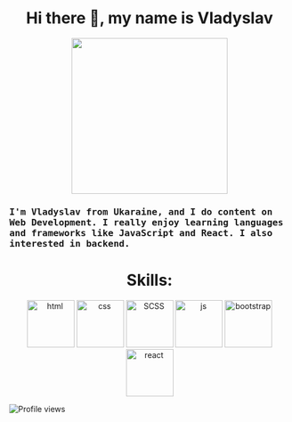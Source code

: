 <h1 align="center"> Hi there 👋, my name is Vladyslav</h1>
<p align="center">
  <img src="https://media.giphy.com/media/GnTHlXYp08VDJllWj7/giphy.gif" width=280>
</p>
 
<h3>  
<samp>
I'm Vladyslav from Ukaraine, and I do content on Web Development. I really enjoy learning languages and frameworks like JavaScript and React. I also interested in backend.
</samp>
</h3>
<h1 align="center">Skills:</h1>

<p align="center">
<img alt="html" width="85px" src="https://www.flaticon.com/svg/vstatic/svg/919/919827.svg?token=exp=1610408430~hmac=a876f72d31384e862ada4bb16a44d51b"/>
<img alt="css" width="85px" src="https://www.flaticon.com/svg/vstatic/svg/919/919826.svg?token=exp=1610408628~hmac=f40e52e428ae8e1126e219552e24270f"/>
<img alt="SCSS" width="85px" src="https://www.flaticon.com/svg/vstatic/svg/919/919831.svg?token=exp=1610409081~hmac=63d256274245646e4b44366f406b2278"/>
<img alt="js" width="85px" src="https://www.flaticon.com/svg/vstatic/svg/919/919828.svg?token=exp=1610408664~hmac=6838e36ddb4dd8ff138f233b42fa1e39"/>
<img alt="bootstrap" width="85px" src="https://www.flaticon.com/svg/vstatic/svg/1348/1348052.svg?token=exp=1610408759~hmac=5b24f2d2b5ddd714ec4cc2b6438a14d7"/>
<img alt="react" width="85px" src="https://www.flaticon.com/svg/vstatic/svg/753/753244.svg?token=exp=1610408816~hmac=54136ff8e6d8626d8884ade2a655c9e1"/>
</p>

![Profile views](https://gpvc.arturio.dev/vladyslavos) 

